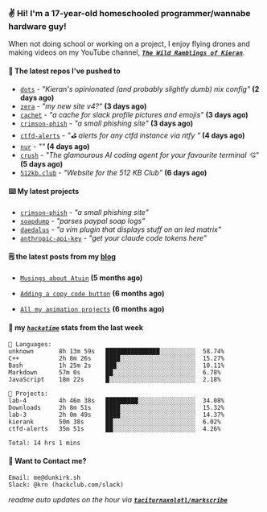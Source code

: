 ### ✌️ Hi! I'm a 17-year-old homeschooled programmer/wannabe hardware guy!

When not doing school or working on a project, I enjoy flying drones and making videos on my YouTube channel, [**_`The Wild Ramblings of Kieran`_**](https://youtube.com/@kieran.rambles).

#### 👷 The latest repos I've pushed to

- [`dots`](https://github.com/taciturnaxolotl/dots) - _"Kieran's opinionated (and probably slightly dumb) nix config"_ **(2 days ago)**
- [`zera`](https://github.com/taciturnaxolotl/zera) - _"my new site v4?"_ **(3 days ago)**
- [`cachet`](https://github.com/taciturnaxolotl/cachet) - _"a cache for slack profile pictures and emojis"_ **(3 days ago)**
- [`crimson-phish`](https://github.com/taciturnaxolotl/crimson-phish) - _"a small phishing site"_ **(3 days ago)**
- [`ctfd-alerts`](https://github.com/taciturnaxolotl/ctfd-alerts) - _"⛳ alerts for any ctfd instance via ntfy "_ **(4 days ago)**
- [`nur`](https://github.com/charmbracelet/nur) - _""_ **(4 days ago)**
- [`crush`](https://github.com/charmbracelet/crush) - _"The glamourous AI coding agent for your favourite terminal 💘"_ **(5 days ago)**
- [`512kb.club`](https://github.com/kevquirk/512kb.club) - _"Website for the 512 KB Club"_ **(6 days ago)**

#### ⌨️ My latest projects

- [`crimson-phish`](https://github.com/taciturnaxolotl/crimson-phish) - _"a small phishing site"_
- [`soapdump`](https://github.com/taciturnaxolotl/soapdump) - _"parses paypal soap logs"_
- [`daedalus`](https://github.com/taciturnaxolotl/daedalus) - _"a vim plugin that displays stuff on an led matrix"_
- [`anthropic-api-key`](https://github.com/taciturnaxolotl/anthropic-api-key) - _"get your claude code tokens here"_

#### 🗒️ the latest posts from my [blog](https://dunkirk.sh)

- [`Musings about Atuin`](https://dunkirk.sh/blog/atuin/) **(5 months ago)**

- [`Adding a copy code button`](https://dunkirk.sh/blog/adding-a-copy-button/) **(6 months ago)**

- [`All my animation projects`](https://dunkirk.sh/blog/my-animations/) **(6 months ago)**



#### 📡 my [_`hackatime`_](https://waka.hackclub.com) stats from the last week

```text
💾 Languages:
unknown       8h 13m 59s   ███████████████░░░░░░░░░░  58.74%
C++           2h 8m 26s    ████░░░░░░░░░░░░░░░░░░░░░  15.27%
Bash          1h 25m 2s    ███░░░░░░░░░░░░░░░░░░░░░░  10.11%
Markdown      57m 0s       ██░░░░░░░░░░░░░░░░░░░░░░░  6.78%
JavaScript    18m 22s      █░░░░░░░░░░░░░░░░░░░░░░░░  2.18%

💼 Projects:
lab-4         4h 46m 38s   █████████░░░░░░░░░░░░░░░░  34.08%
Downloads     2h 8m 51s    ████░░░░░░░░░░░░░░░░░░░░░  15.32%
lab-3         2h 0m 49s    ████░░░░░░░░░░░░░░░░░░░░░  14.37%
kierank       50m 38s      ██░░░░░░░░░░░░░░░░░░░░░░░  6.02%
ctfd-alerts   35m 51s      ██░░░░░░░░░░░░░░░░░░░░░░░  4.26%

Total: 14 hrs 1 mins
```

#### 📮 Want to Contact me?

```text
Email: me@dunkirk.sh
Slack: @krn (hackclub.com/slack)
```

_readme auto updates on the hour via [**`taciturnaxolotl/markscribe`**](https://github.com/taciturnaxolotl/markscribe)_
